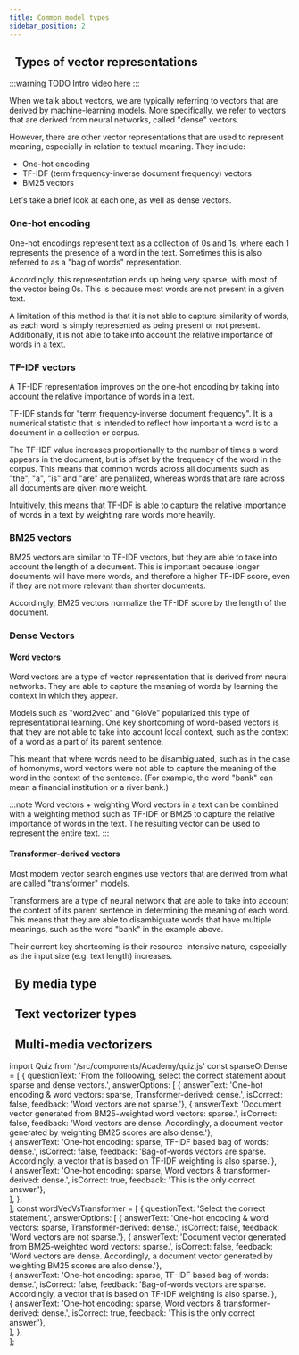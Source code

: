 ```yaml
---
title: Common model types
sidebar_position: 2
---
```


## <i class="fa-solid fa-square-chevron-right"></i>&nbsp;&nbsp;Types of vector representations

:::warning TODO
Intro video here
:::

When we talk about vectors, we are typically referring to vectors that are derived by machine-learning models. More specifically, we refer to vectors that are derived from neural networks, called "dense" vectors.

However, there are other vector representations that are used to represent meaning, especially in relation to textual meaning. They include:

- One-hot encoding
- TF-IDF (term frequency-inverse document frequency) vectors
- BM25 vectors

Let's take a brief look at each one, as well as dense vectors.

### One-hot encoding

One-hot encodings represent text as a collection of 0s and 1s, where each 1 represents the presence of a word in the text. Sometimes this is also referred to as a "bag of words" representation.

Accordingly, this representation ends up being very sparse, with most of the vector being 0s. This is because most words are not present in a given text.

A limitation of this method is that it is not able to capture similarity of words, as each word is simply represented as being present or not present. Additionally, it is not able to take into account the relative importance of words in a text.

### TF-IDF vectors

A TF-IDF representation improves on the one-hot encoding by taking into account the relative importance of words in a text.

TF-IDF stands for "term frequency-inverse document frequency". It is a numerical statistic that is intended to reflect how important a word is to a document in a collection or corpus.

The TF-IDF value increases proportionally to the number of times a word appears in the document, but is offset by the frequency of the word in the corpus. This means that common words across all documents such as "the", "a", "is" and "are" are penalized, whereas words that are rare across all documents are given more weight.

Intuitively, this means that TF-IDF is able to capture the relative importance of words in a text by weighting rare words more heavily.

### BM25 vectors

BM25 vectors are similar to TF-IDF vectors, but they are able to take into account the length of a document. This is important because longer documents will have more words, and therefore a higher TF-IDF score, even if they are not more relevant than shorter documents.

Accordingly, BM25 vectors normalize the TF-IDF score by the length of the document.

### Dense Vectors

#### Word vectors

Word vectors are a type of vector representation that is derived from neural networks. They are able to capture the meaning of words by learning the context in which they appear.

Models such as "word2vec" and "GloVe" popularized this type of representational learning. One key shortcoming of word-based vectors is that they are not able to take into account local context, such as the context of a word as a part of its parent sentence.

This meant that where words need to be disambiguated, such as in the case of homonyms, word vectors were not able to capture the meaning of the word in the context of the sentence. (For example, the word "bank" can mean a financial institution or a river bank.)

:::note Word vectors + weighting
Word vectors in a text can be combined with a weighting method such as TF-IDF or BM25 to capture the relative importance of words in the text. The resulting vector can be used to represent the entire text.
:::

#### Transformer-derived vectors

Most modern vector search engines use vectors that are derived from what are called "transformer" models. 

Transformers are a type of neural network that are able to take into account the context of its parent sentence in determining the meaning of each word. This means that they are able to disambiguate words that have multiple meanings, such as the word "bank" in the example above.

Their current key shortcoming is their resource-intensive nature, especially as the input size (e.g. text length) increases. 

<Quiz questions={sparseOrDense} />

<Quiz questions={wordVecVsTransformer} />

## <i class="fa-solid fa-square-chevron-right"></i>&nbsp;&nbsp;By media type

## <i class="fa-solid fa-square-chevron-right"></i>&nbsp;&nbsp;Text vectorizer types

## <i class="fa-solid fa-square-chevron-right"></i>&nbsp;&nbsp;Multi-media vectorizers

import Quiz from '/src/components/Academy/quiz.js' 
const sparseOrDense = [
  {
    questionText: 'From the folloowing, select the correct statement about sparse and dense vectors.',
    answerOptions: [
      { answerText: 'One-hot encoding & word vectors: sparse, Transformer-derived: dense.', isCorrect: false, feedback: 'Word vectors are not sparse.'},
      { answerText: 'Document vector generated from BM25-weighted word vectors: sparse.', isCorrect: false, feedback: 'Word vectors are dense. Accordingly, a document vector generated by weighting BM25 scores are also dense.'},      
      { answerText: 'One-hot encoding: sparse, TF-IDF based bag of words: dense.', isCorrect: false, feedback: 'Bag-of-words vectors are sparse. Accordingly, a vector that is based on TF-IDF weighting is also sparse.'},       
      { answerText: 'One-hot encoding: sparse, Word vectors & transformer-derived: dense.', isCorrect: true, feedback: 'This is the only correct answer.'},   
    ],
  },     
];
const wordVecVsTransformer = [
  {
    questionText: 'Select the correct statement.',
    answerOptions: [
      { answerText: 'One-hot encoding & word vectors: sparse, Transformer-derived: dense.', isCorrect: false, feedback: 'Word vectors are not sparse.'},
      { answerText: 'Document vector generated from BM25-weighted word vectors: sparse.', isCorrect: false, feedback: 'Word vectors are dense. Accordingly, a document vector generated by weighting BM25 scores are also dense.'},      
      { answerText: 'One-hot encoding: sparse, TF-IDF based bag of words: dense.', isCorrect: false, feedback: 'Bag-of-words vectors are sparse. Accordingly, a vector that is based on TF-IDF weighting is also sparse.'},       
      { answerText: 'One-hot encoding: sparse, Word vectors & transformer-derived: dense.', isCorrect: true, feedback: 'This is the only correct answer.'},   
    ],
  },     
];